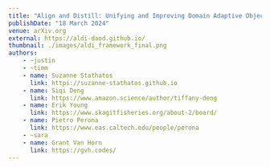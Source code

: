 ```yaml
---
title: "Align and Distill: Unifying and Improving Domain Adaptive Object Detection"
publishDate: "18 March 2024"
venue: arXiv.org
external: https://aldi-daod.github.io/
thumbnail: ./images/aldi_framework_final.png
authors:
    - ~justin
    - ~timm
    - name: Suzanne Stathatos
      link: https://suzanne-stathatos.github.io
    - name: Siqi Deng
      link: https://www.amazon.science/author/tiffany-deng
    - name: Erik Young
      link: https://www.skagitfisheries.org/about-2/board/
    - name: Pietro Perona
      link: https://www.eas.caltech.edu/people/perona
    - ~sara
    - name: Grant Van Horn
      link: https://gvh.codes/ 
---
```

